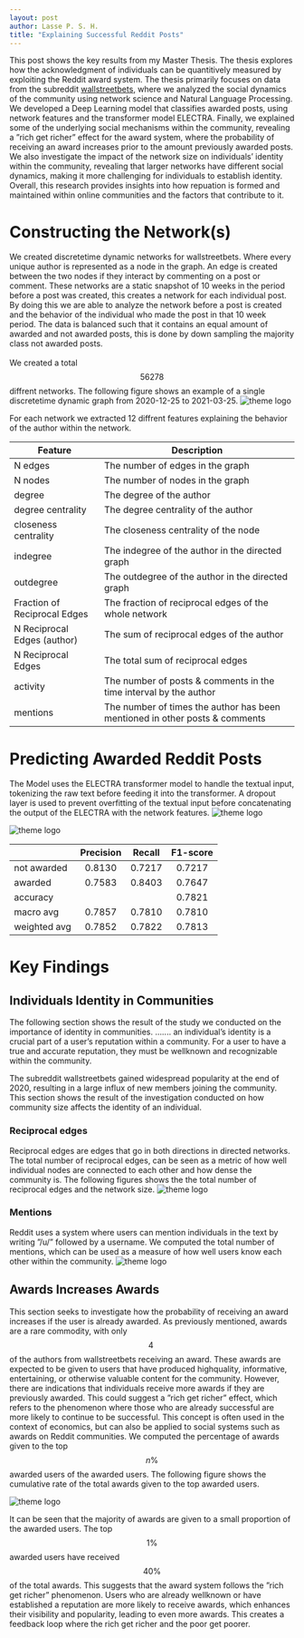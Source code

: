 ```yaml
---
layout: post
author: Lasse P. S. H.
title: "Explaining Successful Reddit Posts"
---
```


This post shows the key results from my Master Thesis. 
The thesis explores how the acknowledgment of individuals can be quantitively measured by exploiting the Reddit award system. 
The thesis primarily focuses on data from the subreddit [wallstreetbets](https://www.reddit.com/r/wallstreetbets/), where we analyzed the social dynamics of the community using network science and Natural Language Processing. 
We developed a Deep Learning model that classifies awarded posts, using network features and the transformer model ELECTRA. 
Finally, we explained some of the underlying social mechanisms within the community, revealing a ”rich get richer” effect for the award system, where the probability of receiving an award increases prior to the amount previously awarded posts. 
We also investigate the impact of the network size on individuals’ identity within the community, revealing that larger networks have different social dynamics, making it more challenging for individuals to establish identity. 
Overall, this research provides insights into how repuation is formed and maintained within online communities and the factors that contribute to it.

# Constructing the Network(s)
We created discrete­time dynamic networks for wallstreetbets. Where every unique author is represented as a node in the graph.
An edge is created between the two nodes if they interact by commenting on a post or comment. 
These networks are a static snapshot of 10 weeks in the period before a post was created, this creates a network for each individual post. 
By doing this we are able to analyze the network before a post is created and the behavior of the individual who made the post in that 10­ week period.
The data is balanced such that it contains an equal amount of awarded and not awarded posts, this is done by down sampling the majority class not awarded posts.
<br>
<br>
We created a total $$56278$$ diffrent networks. 
The following figure shows an example of a single discrete­time dynamic graph from 2020-­12-­25 to 2021-­03-­25.
![theme logo](/portfolio/images/master_thesis/frontpage_4.jpg)

For each network we extracted 12 diffrent features explaining the behavior of the author within the network.

| Feature         | Description                                                                 |
|-----------------|-----------------------------------------------------------------------------|
| N edges                      | The number of edges in the graph                                            |
| N nodes                      | The number of nodes in the graph                                            |
| degree                       | The degree of the author                                                    |
| degree centrality            | The degree centrality of the author                                         |
| closeness centrality         | The closeness centrality of the node                                        |
| in­degree                     | The in­degree of the author in the directed graph                            |
| out­degree                    | The out­degree of the author in the directed graph                           |
| Fraction of Reciprocal Edges | The fraction of reciprocal edges of the whole network                       |
| N Reciprocal Edges (author)  | The sum of reciprocal edges of the author                                   |
| N Reciprocal Edges           | The total sum of reciprocal edges                                           |
| activity                     | The number of posts & comments in the time interval by the author           |
| mentions                     | The number of times the author has been mentioned in other posts & comments |



# Predicting Awarded Reddit Posts
The Model uses the ELECTRA transformer model to handle the textual input, tokenizing the raw text before feeding it into the transformer. 
A dropout layer is used to prevent overfitting of the textual input before concatenating the output of the ELECTRA with the network features.
![theme logo](/portfolio/images/master_thesis/MasterThesisModel.png)

![theme logo](/portfolio/images/master_thesis/confusion_matrix.png)

|        | Precision | Recall  |   F1-score  |
|--------|:---------:|:-------:|:-----------:|
| not awarded    |  0.8130   | 0.7217  |   0.7217    |
| awarded        |  0.7583   | 0.8403  |   0.7647    |
| accuracy       |           |         |   0.7821    |
| macro avg      |  0.7857   | 0.7810  |   0.7810    |
| weighted avg   |  0.7852   | 0.7822  |   0.7813    |



# Key Findings


## Individuals Identity in Communities

The following section shows the result of the study we conducted on the importance of identity in communities. ....... an individual’s identity is a crucial part of a user’s reputation within a com­munity. 
For a user to have a true and accurate reputation, they must be well­known and recognizable within the community.

The subreddit wallstreetbets gained widespread popularity at the end of 2020, resulting in a large influx of new members joining the community. 
This section shows the result of the investigation conducted on how community size affects the identity of an individual.

### Reciprocal edges
Reciprocal edges are edges that go in both directions in directed networks. 
The total number of reciprocal edges, can be seen as a metric of how well individual nodes are connected to each other and how dense the community is. 
The following figures shows the the total number of reciprocal edges and the network size.
![theme logo](/portfolio/images/master_thesis/mentions.png)


### Mentions
Reddit uses a system where users can mention individuals in the text by writing ”/u/” followed by a username. We computed the total number of mentions, which can be used as a measure of how well users know each other within the community.
![theme logo](/portfolio/images/master_thesis/reciprocal.png)

## Awards Increases Awards
This section seeks to investigate how the probability of receiving an award increases if the user is already awarded. 
As previously mentioned, awards are a rare commodity, with only $$4\ %$$ of the authors from wallstreetbets receiving an award. 
These awards are expected to be given to users that have produced high­quality, informative, entertaining, or otherwise valuable content for the community. However, there are indications that individuals receive more awards if they are previously awarded. 
This could suggest a ”rich get richer” effect, which refers to the phenomenon where those who are already successful are more likely to continue to be successful. 
This concept is often used in the context of economics, but can also be applied to social systems such as awards on Reddit communities. 
We computed the percentage of awards given to the top $$n\%$$ awarded users of the awarded users. The following figure shows the cumulative rate of the total awards given to the top awarded users.

![theme logo](/portfolio/images/master_thesis/getrich.png)

It can be seen that the majority of awards are given to a small proportion of the awarded users. 
The top $$1\%$$ awarded users have received $$40 \%$$ of the total awards. 
This suggests that the award system follows the ”rich get richer” phenomenon. 
Users who are already well­known or have established a reputation are more likely to receive awards, which enhances their visibility and popularity, leading to even more awards. 
This creates a feedback loop where the rich get richer and the poor get poorer.